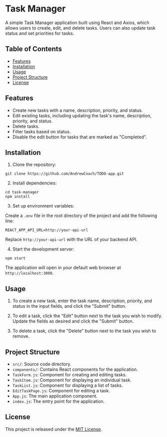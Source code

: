 # Task Manager

A simple Task Manager application built using React and Axios, which allows users to create, edit, and delete tasks. Users can also update task status and set priorities for tasks.

## Table of Contents

- [Features](#features)
- [Installation](#installation)
- [Usage](#usage)
- [Project Structure](#project-structure)
- [License](#license)

## Features

- Create new tasks with a name, description, priority, and status.
- Edit existing tasks, including updating the task's name, description, priority, and status.
- Delete tasks.
- Filter tasks based on status.
- Disable the edit button for tasks that are marked as "Completed".

## Installation

1. Clone the repository:

```
git clone https://github.com/AndrewCoach/TODO-app.git
```

2. Install dependencies:
```
cd task-manager
npm install
```

3. Set up environment variables:

Create a `.env` file in the root directory of the project and add the following line:

```
REACT_APP_API_URL=http://your-api-url
```

Replace `http://your-api-url` with the URL of your backend API.

4. Start the development server:

```
npm start
```


The application will open in your default web browser at `http://localhost:3000`.

## Usage

1. To create a new task, enter the task name, description, priority, and status in the input fields, and click the "Submit" button.

2. To edit a task, click the "Edit" button next to the task you wish to modify. Update the fields as desired and click the "Submit" button.

3. To delete a task, click the "Delete" button next to the task you wish to remove.

## Project Structure

- `src/`: Source code directory.
- `components/`: Contains React components for the application.
 - `TaskForm.js`: Component for creating and editing tasks.
 - `TaskItem.js`: Component for displaying an individual task.
 - `TaskList.js`: Component for displaying a list of tasks.
 - `EditTaskPage.js`: Component for editing a task.
- `App.js`: The main application component.
- `index.js`: The entry point for the application.

## License

This project is released under the [MIT License](https://opensource.org/licenses/MIT).



